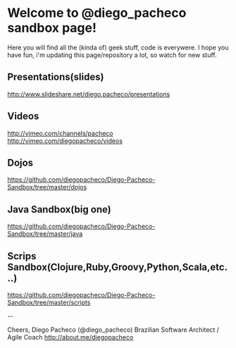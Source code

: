 Welcome to @diego_pacheco sandbox page!
=======================================

Here you will find all the (kinda of) geek stuff, code is everywere. I hope you have fun, 
i'm updating this page/repository a lot, so watch for new stuff.

## Presentations(slides)
http://www.slideshare.net/diego.pacheco/presentations

## Videos
http://vimeo.com/channels/pacheco
http://vimeo.com/diegopacheco/videos

## Dojos
https://github.com/diegopacheco/Diego-Pacheco-Sandbox/tree/master/dojos

## Java Sandbox(big one)
https://github.com/diegopacheco/Diego-Pacheco-Sandbox/tree/master/java

## Scrips Sandbox(Clojure,Ruby,Groovy,Python,Scala,etc...)
https://github.com/diegopacheco/Diego-Pacheco-Sandbox/tree/master/scripts 

--

Cheers,
Diego Pacheco (@diego_pacheco)
Brazilian Software Architect / Agile Coach
http://about.me/diegopacheco
